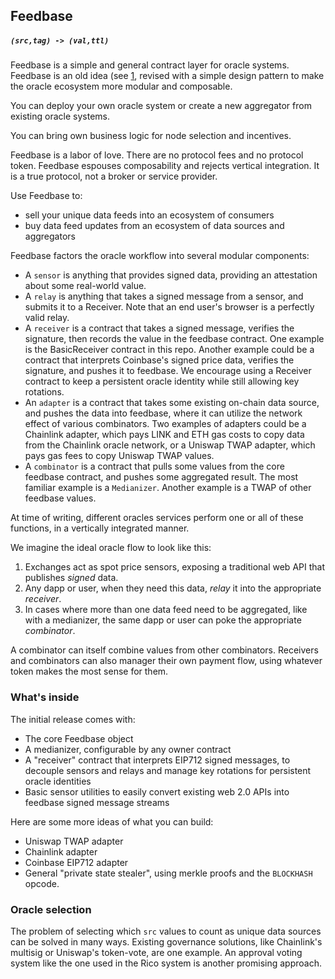 ## Feedbase

##### `(src,tag) -> (val,ttl)`

Feedbase is a simple and general contract layer for oracle systems.
Feedbase is an old idea (see [1](https://www.npmjs.com/package/feedbase),
revised with a simple design pattern to make the oracle ecosystem more modular and composable.

You can deploy your own oracle system or create a new aggregator from existing oracle systems.

You can bring own business logic for node selection and incentives.

Feedbase is a labor of love. There are no protocol fees and no protocol token.
Feedbase espouses composability and rejects vertical integration.
It is a true protocol, not a broker or service provider.

Use Feedbase to:

* sell your unique data feeds into an ecosystem of consumers
* buy data feed updates from an ecosystem of data sources and aggregators

Feedbase factors the oracle workflow into several modular components:

- A `sensor` is anything that provides signed data, providing an attestation about some real-world value.
- A `relay` is anything that takes a signed message from a sensor, and submits it to a Receiver. Note that an end user's browser is a perfectly valid relay.
- A `receiver` is a contract that takes a signed message, verifies the signature, then records the value in the feedbase contract. One example is the BasicReceiver contract in this repo. Another example could be a contract that interprets Coinbase's signed price data, verifies the signature, and pushes it to feedbase. We encourage using a Receiver contract to keep a persistent oracle identity while still allowing key rotations.
- An `adapter` is a contract that takes some existing on-chain data source, and pushes the data into feedbase, where it can utilize the network effect of various combinators. Two examples of adapters could be a Chainlink adapter, which pays LINK and ETH gas costs to copy data from the Chainlink oracle network, or a Uniswap TWAP adapter, which pays gas fees to copy Uniswap TWAP values.
- A `combinator` is a contract that pulls some values from the core feedbase contract, and pushes some aggregated result. The most familiar example is a `Medianizer`. Another example is a TWAP of other feedbase values.

At time of writing, different oracles services perform one or all of these functions, in a vertically integrated manner.

We imagine the ideal oracle flow to look like this:

1) Exchanges act as spot price sensors, exposing a traditional web API that publishes *signed* data.
2) Any dapp or user, when they need this data, *relay* it into the appropriate *receiver*.
3) In cases where more than one data feed need to be aggregated, like with a medianizer, the same dapp or user can poke the appropriate *combinator*.

A combinator can itself combine values from other combinators. Receivers and combinators can also manager their own payment flow, using whatever token makes the most sense for them.

### What's inside

The initial release comes with:

* The core Feedbase object
* A medianizer, configurable by any owner contract
* A "receiver" contract that interprets EIP712 signed messages, to decouple sensors and relays and manage key rotations for persistent oracle identities
* Basic sensor utilities to easily convert existing web 2.0 APIs into feedbase signed message streams

Here are some more ideas of what you can build:

* Uniswap TWAP adapter
* Chainlink adapter
* Coinbase EIP712 adapter
* General "private state stealer", using merkle proofs and the `BLOCKHASH` opcode.

### Oracle selection

The problem of selecting which `src` values to count as unique data sources can be solved in many ways.
Existing governance solutions, like Chainlink's multisig or Uniswap's token-vote, are one example.
An approval voting system like the one used in the Rico system is another promising approach.

